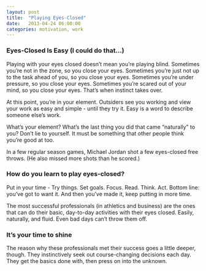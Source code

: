```yaml
---
layout: post
title:  "Playing Eyes-Closed"
date:   2013-04-24 06:00:00
categories: motivation, work
---
```


### Eyes-Closed Is Easy (I could do that…)

Playing with your eyes closed doesn’t mean you’re playing blind. Sometimes you’re not in the zone, so you close your eyes. Sometimes you’re just not up to the task ahead of you, so you close your eyes. Sometimes you’re under pressure, so you close your eyes. Sometimes you’re scared out of your mind, so you close your eyes. That’s when instinct takes over.

At this point, you’re in your element. Outsiders see you working and view your work as easy and simple - until they try it. Easy is a word to describe someone else’s work.

What’s your element? What’s the last thing you did that came “naturally" to you? Don’t lie to yourself. It must be something that other people think you’re good at too.

In a few regular season games, Michael Jordan shot a few eyes-closed free throws. (He also missed more shots than he scored.)

### How do you learn to play eyes-closed?

Put in your time - Try things. Set goals. Focus. Read. Think. Act. Bottom line: you’ve got to want it. And then you’ve made it, keep putting in more time.

The most successful professionals (in athletics and business) are the ones that can do their basic, day-to-day activities with their eyes closed. Easily, naturally, and fluid. Even bad days can’t throw them off.

### It’s your time to shine

The reason why these professionals met their success goes a little deeper, though. They instinctively seek out course-changing decisions each day. They get the basics done with, then press on into the unknown.